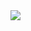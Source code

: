 <!--
**aitziberE/aitziberE** is a ✨ _special_ ✨ repository because its `README.md` (this file) appears on your GitHub profile.

Here are some ideas to get you started:

- 🔭 I’m currently working on ...
- 🌱 I’m currently learning ...
- 👯 I’m looking to collaborate on ...
- 🤔 I’m looking for help with ...
- 💬 Ask me about ...
- 📫 How to reach me: ...
- 😄 Pronouns: ...
- ⚡ Fun fact: ...
-->

<picture>
  <source
    srcset="https://github-readme-stats.vercel.app/api?username=aitziberE&show_icons=true&theme=dark&hide=stars,issues"
    media="(prefers-color-scheme: dark)"
  />
  <source
    srcset="https://github-readme-stats.vercel.app/api?username=aitziberE&show_icons=true&hide=stars,issues"
    media="(prefers-color-scheme: light), (prefers-color-scheme: no-preference)"
  />
  <img src="https://github-readme-stats.vercel.app/api?username=aitziberE&show_icons=true&hide=stars,issues" />
</picture>
